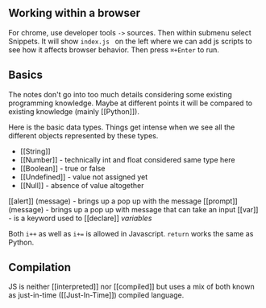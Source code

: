 
## Working within a browser

For chrome, use developer tools `->` sources. Then within submenu select Snippets. It will show `index.js `  on the left where we can add js scripts to see how it affects browser behavior. Then press `⌘+Enter` to run.

## Basics

The notes don't go into too much details considering some existing programming knowledge. Maybe at different points it will be compared to existing knowledge (mainly [[Python]]).

Here is the basic data types. Things get intense when we see all the different objects represented by these types.
- [[String]]
- [[Number]] - technically int and float considered same type here
- [[Boolean]] - true or false
- [[Undefined]] - value not assigned yet
- [[Null]] - absence of value altogether

[[alert]] (message) -  brings up a pop up with the message
[[prompt]] (message) - brings up a pop up with message that can take an input 
[[var]] - is a keyword used to [[declare]] *variables* 

Both `i++` as well as `i+=` is allowed in Javascript. 
`return` works the same as Python.

## Compilation

JS is neither [[interpreted]] nor [[compiled]] but uses a mix of both known as just-in-time ([[Just-In-Time]]) compiled language.